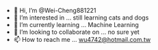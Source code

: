 - 👋 Hi, I’m @Wei-Cheng881221
- 👀 I’m interested in ...
still learning cats and dogs
- 🌱 I’m currently learning ...
Machine Learning
- 💞️ I’m looking to collaborate on ...
no sure yet
- 📫 How to reach me ...
wu4742@hotmail.com.tw

<!---
Wei-Cheng881221/Wei-Cheng881221 is a ✨ special ✨ repository because its `README.md` (this file) appears on your GitHub profile.
You can click the Preview link to take a look at your changes.
--->
